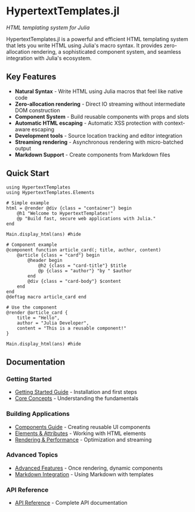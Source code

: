 # HypertextTemplates.jl

_HTML templating system for Julia_

HypertextTemplates.jl is a powerful and efficient HTML templating system that lets you write HTML using Julia's macro syntax. It provides zero-allocation rendering, a sophisticated component system, and seamless integration with Julia's ecosystem.

## Key Features

- **Natural Syntax** - Write HTML using Julia macros that feel like native code
- **Zero-allocation rendering** - Direct IO streaming without intermediate DOM construction
- **Component System** - Build reusable components with props and slots
- **Automatic HTML escaping** - Automatic XSS protection with context-aware escaping
- **Development tools** - Source location tracking and editor integration
- **Streaming rendering** - Asynchronous rendering with micro-batched output
- **Markdown Support** - Create components from Markdown files

## Quick Start

```@example get-started
using HypertextTemplates
using HypertextTemplates.Elements

# Simple example
html = @render @div {class = "container"} begin
    @h1 "Welcome to HypertextTemplates!"
    @p "Build fast, secure web applications with Julia."
end

Main.display_html(ans) #hide
```

```@example get-started
# Component example
@component function article_card(; title, author, content)
    @article {class = "card"} begin
        @header begin
            @h2 {class = "card-title"} $title
            @p {class = "author"} "by " $author
        end
        @div {class = "card-body"} $content
    end
end
@deftag macro article_card end

# Use the component
@render @article_card {
    title = "Hello",
    author = "Julia Developer",
    content = "This is a reusable component!"
}

Main.display_html(ans) #hide
```

## Documentation

### Getting Started
- [Getting Started Guide](getting-started.md) - Installation and first steps
- [Core Concepts](core-concepts.md) - Understanding the fundamentals

### Building Applications
- [Components Guide](components.md) - Creating reusable UI components
- [Elements & Attributes](elements-attributes.md) - Working with HTML elements
- [Rendering & Performance](rendering.md) - Optimization and streaming

### Advanced Topics
- [Advanced Features](advanced-features.md) - Once rendering, dynamic components
- [Markdown Integration](markdown-integration.md) - Using Markdown with templates

### API Reference
- [API Reference](api.md) - Complete API documentation


